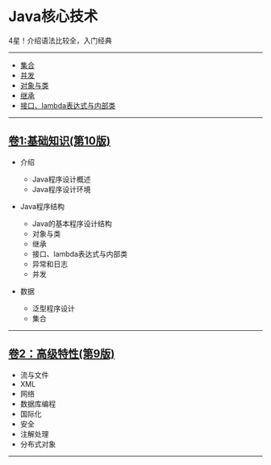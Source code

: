 #   Java核心技术 

4星！介绍语法比较全，入门经典

----

-   [集合](02.md)
-   [并发](03.md)
-   [对象与类](04.md)
-   [继承](05.md)
-   [接口、lambda表达式与内部类](06.md)

----

##  [卷1:基础知识(第10版)](s1/README.md)

-   介绍
    -   Java程序设计概述
    -   Java程序设计环境

-   Java程序结构
    -   Java的基本程序设计结构
    -   对象与类
    -   继承
    -   接口、lambda表达式与内部类
    -   异常和日志
    -   并发
-   数据
    -   泛型程序设计
    -   集合

----

##  [卷2：高级特性(第9版)](s2/README.MD)

-   流与文件
-   XML
-   网络
-   数据库编程
-   国际化
-   安全
-   注解处理
-   分布式对象

----
